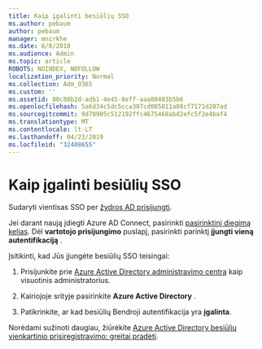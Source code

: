 ```yaml
---
title: Kaip įgalinti besiūlių SSO
ms.author: pebaum
author: pebaum
manager: mnirkhe
ms.date: 6/8/2018
ms.audience: Admin
ms.topic: article
ROBOTS: NOINDEX, NOFOLLOW
localization_priority: Normal
ms.collection: Adm_O365
ms.custom: ''
ms.assetid: 80c88b2d-adb1-4e45-8eff-aaa80403b5b6
ms.openlocfilehash: 5a6d34c5dc5cca307cd085011a88cf7171d207ad
ms.sourcegitcommit: 9d78905c512192ffc4675468abd2efc5f2e4baf4
ms.translationtype: MT
ms.contentlocale: lt-LT
ms.lasthandoff: 04/23/2019
ms.locfileid: "32408655"
---
```

# <a name="how-to-enable-seamless-sso"></a>Kaip įgalinti besiūlių SSO

Sudaryti vientisas SSO per [žydros AD prisijungti](https://docs.microsoft.com/azure/active-directory/connect/active-directory-aadconnect).
  
Jei darant naują įdiegti Azure AD Connect, pasirinkti [pasirinktinį diegimą kelias](https://docs.microsoft.com/azure/active-directory/connect/active-directory-aadconnect-get-started-custom). Dėl **vartotojo prisijungimo** puslapį, pasirinkti parinktį **įjungti vieną autentifikaciją** . 
  
Įsitikinti, kad Jūs įjungėte besiūlių SSO teisingai:
  
1. Prisijunkite prie [Azure Active Directory administravimo centrą](https://aad.portal.azure.com) kaip visuotinis administratorius. 
    
2. Kairiojoje srityje pasirinkite **Azure Active Directory** . 
    
3. Patikrinkite, ar kad besiūlių Bendroji autentifikacija yra **įgalinta**.
    
Norėdami sužinoti daugiau, žiūrėkite [Azure Active Directory besiūlių vienkartinio prisiregistravimo: greitai pradėti](https://docs.microsoft.com/azure/active-directory/connect/active-directory-aadconnect-sso-quick-start).
  

